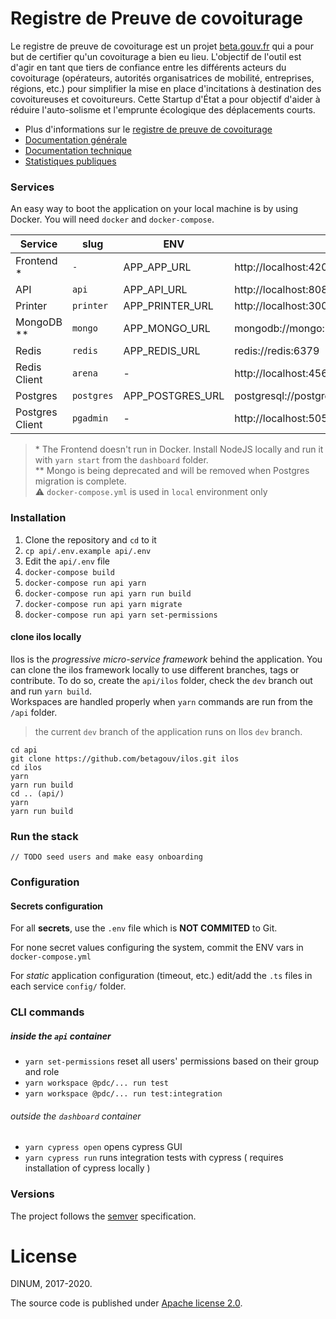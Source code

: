 # Registre de Preuve de covoiturage

Le registre de preuve de covoiturage est un projet [beta.gouv.fr](https://beta.gouv.fr) qui a pour but de certifier qu'un covoiturage a bien eu lieu. L'objectif de l'outil est d'agir en tant que tiers de confiance entre les différents acteurs du covoiturage (opérateurs, autorités organisatrices de mobilité, entreprises, régions, etc.) pour simplifier la mise en place d'incitations à destination des covoitureuses et covoitureurs. Cette Startup d'État a pour objectif d'aider à réduire l'auto-solisme et l'emprunte écologique des déplacements courts.

- Plus d'informations sur le [registre de preuve de covoiturage](http://covoiturage.beta.gouv.fr/)
- [Documentation générale](https://registre-preuve-de-covoiturage.gitbook.io/produit/)
- [Documentation technique](https://registre-preuve-de-covoiturage.gitbook.io/produit/mode-demploi/envoyer-des-trajets)
- [Statistiques publiques](https://app.covoiturage.beta.gouv.fr/stats)

### Services

An easy way to boot the application on your local machine is by using Docker.
You will need `docker` and `docker-compose`.

| Service         | slug       | ENV              | URL                               | Folder     |
| --------------- | ---------- | ---------------- | --------------------------------- | ---------- |
| Frontend \*     | `-`        | APP_APP_URL      | http://localhost:4200             | /dashboard |
| API             | `api`      | APP_API_URL      | http://localhost:8080             | /api       |
| Printer         | `printer`  | APP_PRINTER_URL  | http://localhost:3000             | /printer   |
| MongoDB \*\*    | `mongo`    | APP_MONGO_URL    | mongodb://mongo:mongo@mongo:27017 | -          |
| Redis           | `redis`    | APP_REDIS_URL    | redis://redis:6379                | -          |
| Redis Client    | `arena`    | -                | http://localhost:4567             | -          |
| Postgres        | `postgres` | APP_POSTGRES_URL | postgresql://postgres:post        | -          |
| Postgres Client | `pgadmin`  | -                | http://localhost:5050             | -          |

> \* The Frontend doesn't run in Docker. Install NodeJS locally and run it with `yarn start` from the `dashboard` folder.  
> \*\* Mongo is being deprecated and will be removed when Postgres migration is complete.  
> ⚠️ `docker-compose.yml` is used in `local` environment only

### Installation

1. Clone the repository and `cd` to it
2. `cp api/.env.example api/.env`
3. Edit the `api/.env` file
4. `docker-compose build`
5. `docker-compose run api yarn`
6. `docker-compose run api yarn run build`
7. `docker-compose run api yarn migrate`
8. `docker-compose run api yarn set-permissions`

#### clone ilos locally

Ilos is the _progressive micro-service framework_ behind the application.
You can clone the ilos framework locally to use different branches, tags or contribute. To do so, create the `api/ilos` folder, check the `dev` branch out and run `yarn build`.  
Workspaces are handled properly when `yarn` commands are run from the `/api` folder.

> the current `dev` branch of the application runs on Ilos `dev` branch.

```shell
cd api
git clone https://github.com/betagouv/ilos.git ilos
cd ilos
yarn
yarn run build
cd .. (api/)
yarn
yarn run build
```

### Run the stack

`// TODO seed users and make easy onboarding`

### Configuration

#### Secrets configuration

For all **secrets**, use the `.env` file which is **NOT COMMITED** to Git.

For none secret values configuring the system, commit the ENV vars in `docker-compose.yml`

For _static_ application configuration (timeout, etc.) edit/add the `.ts` files in each service `config/` folder.

### CLI commands

##### inside the `api` container

- `yarn set-permissions` reset all users' permissions based on their group and role
- `yarn workspace @pdc/... run test`
- `yarn workspace @pdc/... run test:integration`

###### outside the `dashboard` container

- `yarn cypress open` opens cypress GUI
- `yarn cypress run` runs integration tests with cypress ( requires installation of cypress locally )

### Versions

The project follows the [semver](https://semver.org/) specification.

# License

DINUM, 2017-2020.

The source code is published under [Apache license 2.0](./LICENSE).
